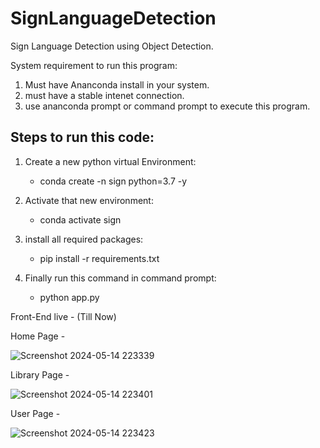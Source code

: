 # SignLanguageDetection
Sign Language Detection using Object Detection.

System requirement to run this program:
1. Must have Ananconda install in your system.
2. must have a stable intenet connection.
3. use ananconda prompt or command prompt to execute this program.

## Steps to run this code:
1. Create a new python virtual Environment:
   - conda create -n sign python=3.7 -y
   
3. Activate that new environment:
   - conda activate sign
   
4. install all required packages:
   - pip install -r requirements.txt
   
6. Finally run this command in command prompt:
   - python app.py


Front-End live - (Till Now)

Home Page -

![Screenshot 2024-05-14 223339](https://github.com/ExamDecode/SignLanguageDetection/assets/114896796/109fa398-75a4-4414-83b6-8062583f03d1)

Library Page -

![Screenshot 2024-05-14 223401](https://github.com/ExamDecode/SignLanguageDetection/assets/114896796/bc6c636f-f797-49ad-91fb-59ebb0c2f77f)

User Page -

![Screenshot 2024-05-14 223423](https://github.com/ExamDecode/SignLanguageDetection/assets/114896796/d2776600-ea60-4b8e-9cf9-a471dd6c4c68)




